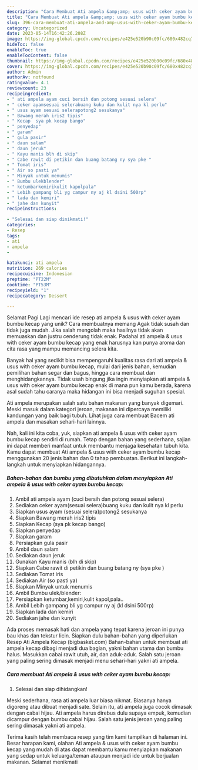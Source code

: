 ```yaml
---
description: "Cara Membuat Ati ampela &amp;amp; usus with ceker ayam bumbu kecap yang Lezat, Mantap"
title: "Cara Membuat Ati ampela &amp;amp; usus with ceker ayam bumbu kecap yang Lezat, Mantap"
slug: 396-cara-membuat-ati-ampela-and-amp-usus-with-ceker-ayam-bumbu-kecap-yang-lezat-mantap
category: Uncategorized
date: 2023-05-14T16:42:26.208Z
image: https://img-global.cpcdn.com/recipes/e425e520b90c09fc/680x482cq70/ati-ampela-usus-with-ceker-ayam-bumbu-kecap-foto-resep-utama.jpg
hideToc: false
enableToc: true
enableTocContent: false
thumbnail: https://img-global.cpcdn.com/recipes/e425e520b90c09fc/680x482cq70/ati-ampela-usus-with-ceker-ayam-bumbu-kecap-foto-resep-utama.jpg
cover: https://img-global.cpcdn.com/recipes/e425e520b90c09fc/680x482cq70/ati-ampela-usus-with-ceker-ayam-bumbu-kecap-foto-resep-utama.jpg
author: Admin
authorAv: notfound
ratingvalue: 4.1
reviewcount: 23
recipeingredient:
- " ati ampela ayam cuci bersih dan potong sesuai selera"
- " ceker ayamsesuai selerabuang kuku dan kulit nya kl perlu"
- " usus ayam sesuai selerapotong2 sesukanya"
- " Bawang merah iris2 tipis"
- " Kecap  sya pk kecap bango"
- " penyedap"
- " garam"
- " gula pasir"
- " daun salam"
- " daun jeruk"
- " Kayu manis blh di skip"
- " Cabe rawit di petikin dan buang batang ny sya pke "
- " Tomat iris"
- " Air so pasti ya"
- " Minyak untuk menumis"
- " Bumbu ulekblender"
- " ketumbarkemirikulit kapolpala"
- " Lebih gampang bli yg campur ny aj kl dsini 500rp"
- " lada dan kemiri"
- " jahe dan kunyit"
recipeinstructions:

- "Selesai dan siap dinikmati!"
categories:
- Resep
tags:
- ati
- ampela
- 

katakunci: ati ampela  
nutrition: 269 calories
recipecuisine: Indonesian
preptime: "PT22M"
cooktime: "PT53M"
recipeyield: "1"
recipecategory: Dessert

---
```



Selamat Pagi Lagi mencari ide resep ati ampela &amp; usus with ceker ayam bumbu kecap yang unik? Cara membuatnya memang Agak tidak susah dan tidak juga mudah. Jika salah mengolah maka hasilnya tidak akan memuaskan dan justru cenderung tidak enak. Padahal ati ampela &amp; usus with ceker ayam bumbu kecap yang enak harusnya kan punya aroma dan cita rasa yang mampu memancing selera kita.


Banyak hal yang sedikit bisa mempengaruhi kualitas rasa dari ati ampela &amp; usus with ceker ayam bumbu kecap, mulai dari jenis bahan, kemudian pemilihan bahan segar dan bagus, hingga cara membuat dan menghidangkannya. Tidak usah bingung jika ingin menyiapkan ati ampela &amp; usus with ceker ayam bumbu kecap enak di mana pun kamu berada, karena asal sudah tahu caranya maka hidangan ini bisa menjadi suguhan spesial.

Ati ampela merupakan salah satu bahan makanan yang banyak digemari. Meski masuk dalam kategori jeroan, makanan ini dipercaya memiliki kandungan yang baik bagi tubuh. Lihat juga cara membuat Bacem ati ampela dan masakan sehari-hari lainnya.


Nah, kali ini kita coba, yuk, siapkan ati ampela &amp; usus with ceker ayam bumbu kecap sendiri di rumah. Tetap dengan bahan yang sederhana, sajian ini dapat memberi manfaat untuk membantu menjaga kesehatan tubuh kita. Kamu dapat membuat Ati ampela &amp; usus with ceker ayam bumbu kecap menggunakan 20 jenis bahan dan 0 tahap pembuatan. Berikut ini langkah-langkah untuk menyiapkan hidangannya.

<!--inarticleads1-->

##### Bahan-bahan dan bumbu yang dibutuhkan dalam menyiapkan Ati ampela &amp; usus with ceker ayam bumbu kecap:

1. Ambil  ati ampela ayam (cuci bersih dan potong sesuai selera)
1. Sediakan  ceker ayam(sesuai selera)buang kuku dan kulit nya kl perlu
1. Siapkan  usus ayam (sesuai selera)potong2 sesukanya
1. Siapkan  Bawang merah iris2 tipis
1. Siapkan  Kecap  (sya pk kecap bango)
1. Siapkan  penyedap
1. Siapkan  garam
1. Persiapkan  gula pasir
1. Ambil  daun salam
1. Sediakan  daun jeruk
1. Gunakan  Kayu manis (blh di skip)
1. Siapkan  Cabe rawit di petikin dan buang batang ny (sya pke )
1. Sediakan  Tomat iris
1. Sediakan  Air (so pasti ya)
1. Siapkan  Minyak untuk menumis
1. Ambil  Bumbu ulek/blender:
1. Persiapkan  ketumbar,kemiri,kulit kapol,pala..
1. Ambil  Lebih gampang bli yg campur ny aj (kl dsini 500rp)
1. Siapkan  lada dan kemiri
1. Sediakan  jahe dan kunyit


Ada proses memasak hati dan ampela yang tepat karena jeroan ini punya bau khas dan tekstur licin. Siapkan dulu bahan-bahan yang diperlukan Resep Ati Ampela Kecap (bigbasket.com) Bahan-bahan untuk membuat ati ampela kecap dibagi menjadi dua bagian, yakni bahan utama dan bumbu halus. Masukkan cabai rawit utuh, air, dan aduk-aduk. Salah satu jeroan yang paling sering dimasak menjadi menu sehari-hari yakni ati ampela. 

<!--inarticleads2-->

##### Cara membuat Ati ampela &amp; usus with ceker ayam bumbu kecap:


1. Selesai dan siap dihidangkan!

Meski sederhana, rasa ati ampela luar biasa nikmat. Biasanya hanya digoreng atau dibuat menjadi sate. Selain itu, ati ampela juga cocok dimasak dengan cabai hijau. Ati ampela harus direbus dulu supaya empuk, kemudian dicampur dengan bumbu cabai hijau. Salah satu jenis jeroan yang paling sering dimasak yakni ati ampela. 

Terima kasih telah membaca resep yang tim kami tampilkan di halaman ini. Besar harapan kami, olahan Ati ampela &amp; usus with ceker ayam bumbu kecap yang mudah di atas dapat membantu kamu menyiapkan makanan yang sedap untuk keluarga/teman ataupun menjadi ide untuk berjualan makanan. Selamat menikmati
